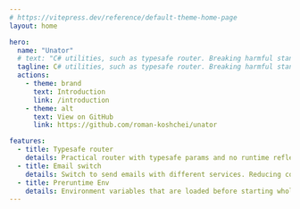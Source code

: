 ```yaml
---
# https://vitepress.dev/reference/default-theme-home-page
layout: home

hero:
  name: "Unator"
  # text: "C# utilities, such as typesafe router. Breaking harmful standards is fie."
  tagline: C# utilities, such as typesafe router. Breaking harmful standards is fine.
  actions:
    - theme: brand
      text: Introduction
      link: /introduction
    - theme: alt
      text: View on GitHub
      link: https://github.com/roman-koshchei/unator

features:
  - title: Typesafe router
    details: Practical router with typesafe params and no runtime reflection.
  - title: Email switch
    details: Switch to send emails with different services. Reducing costs and increasing stability.
  - title: Preruntime Env
    details: Environment variables that are loaded before starting whole program.
---
```

